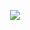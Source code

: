 <p align="center">
    <a href="https://sunim.com.np](https://portfolio-sabin411.vercel.app/" target="_blank">
        <img src="https://res.cloudinary.com/dyw4adgjy/image/upload/v1677091374/sabin-banner_noec4c.jpg">
    </a>
</p>
